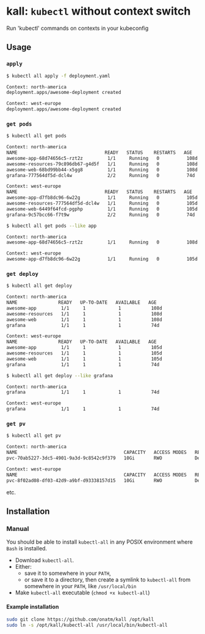 # kall: `kubectl` without context switch

Run 'kubectl' commands on contexts in your kubeconfig

## Usage

### `apply`

```bash
$ kubectl all apply -f deployment.yaml

Context: north-america
deployment.apps/awesome-deployment created

Context: west-europe
deployment.apps/awesome-deployment created
```

### `get pods`

```bash
$ kubectl all get pods

Context: north-america
NAME                                READY   STATUS    RESTARTS   AGE
awesome-app-68d74656c5-rzt2z         1/1     Running   0          108d
awesome-resources-79c896db67-g4d5f   1/1     Running   0          108d
awesome-web-68bd99bb44-x5gg8         1/1     Running   0          108d
grafana-777564df5d-dcl4w             2/2     Running   0          74d

Context: west-europe
NAME                                READY   STATUS    RESTARTS   AGE
awesome-app-d7fb8dc96-6w22g          1/1     Running   0          105d
awesome-resources-777564df5d-dcl4w   1/1     Running   0          105d
awesome-web-6449f64fcd-pgphp         1/1     Running   0          105d
grafana-9c57bcc66-f7t9w              2/2     Running   0          74d

$ kubectl all get pods --like app

Context: north-america
awesome-app-68d74656c5-rzt2z         1/1     Running   0          108d

Context: west-europe
awesome-app-d7fb8dc96-6w22g          1/1     Running   0          105d
```

### `get deploy`

```bash
$ kubectl all get deploy

Context: north-america
NAME               READY   UP-TO-DATE   AVAILABLE   AGE
awesome-app         1/1     1            1           108d
awesome-resources   1/1     1            1           108d
awesome-web         1/1     1            1           108d
grafana             1/1     1            1           74d

Context: west-europe
NAME               READY   UP-TO-DATE   AVAILABLE   AGE
awesome-app         1/1     1            1           105d
awesome-resources   1/1     1            1           105d
awesome-web         1/1     1            1           105d
grafana             1/1     1            1           74d

$ kubectl all get deploy --like grafana

Context: north-america
grafana             1/1     1            1           74d

Context: west-europe
grafana             1/1     1            1           74d
```

### `get pv`

```bash
$ kubectl all get pv

Context: north-america
NAME                                       CAPACITY   ACCESS MODES   RECLAIM POLICY   STATUS   CLAIM                                         STORAGECLASS   REASON   AGE
pvc-70ab5227-3dc5-4901-9a3d-9c8542c9f379   10Gi       RWO            Delete           Bound    amazing-namespace/grafana                     default                 74d

Context: west-europe
NAME                                       CAPACITY   ACCESS MODES   RECLAIM POLICY   STATUS   CLAIM                                         STORAGECLASS   REASON   AGE
pvc-8f02ad08-df03-42d9-a9bf-d93338157d15   10Gi       RWO            Delete           Bound    amazing-namespace/grafana                     default                 74d
```

etc.

## Installation

### Manual

You should be able to install `kubectl-all` in any POSIX environment where `Bash` is installed.

- Download `kubectl-all`.
- Either:
  - save it to somewhere in your `PATH`,
  - or save it to a directory, then create a symlink to `kubectl-all` from somewhere in your `PATH`, like `/usr/local/bin`
- Make `kubectl-all` executable (`chmod +x kubectl-all`)

#### Example installation

``` bash
sudo git clone https://github.com/onatm/kall /opt/kall
sudo ln -s /opt/kall/kubectl-all /usr/local/bin/kubectl-all
```
